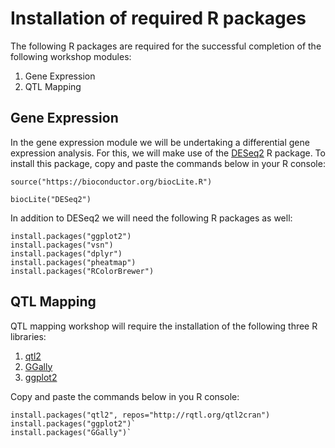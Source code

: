 
# Installation of required R packages

The following R packages are required for the successful completion of the following workshop modules:
1. Gene Expression 
2. QTL Mapping 

## Gene Expression
In the gene expression module we will be undertaking a differential gene expression analysis. For this, we will make use of the [DESeq2](https://www.bioconductor.org/packages/release/bioc/html/DESeq2.html) R package. To install this package, copy and paste the commands below in your R console:

`source("https://bioconductor.org/biocLite.R")`

`biocLite("DESeq2")`

In addition to DESeq2 we will need the following R packages as well:

```
install.packages("ggplot2")
install.packages("vsn")
install.packages("dplyr")
install.packages("pheatmap")
install.packages("RColorBrewer")
```

## QTL Mapping

QTL mapping workshop will require the installation of the following three R libraries:
1. [qtl2](https://kbroman.org/qtl2/)
2. [GGally](https://github.com/ggobi/ggally)
3. [ggplot2](https://ggplot2.tidyverse.org/)

Copy and paste the commands below in you R console:

```
install.packages("qtl2", repos="http://rqtl.org/qtl2cran")
install.packages("ggplot2")`
install.packages("GGally")`
```


